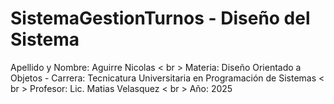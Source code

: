 # SistemaGestionTurnos - Diseño del Sistema
Apellido y Nombre: Aguirre Nicolas  < br >
Materia: Diseño Orientado a Objetos - Carrera: Tecnicatura Universitaria en Programación de Sistemas < br >
Profesor: Lic. Matias Velasquez < br >
Año: 2025
